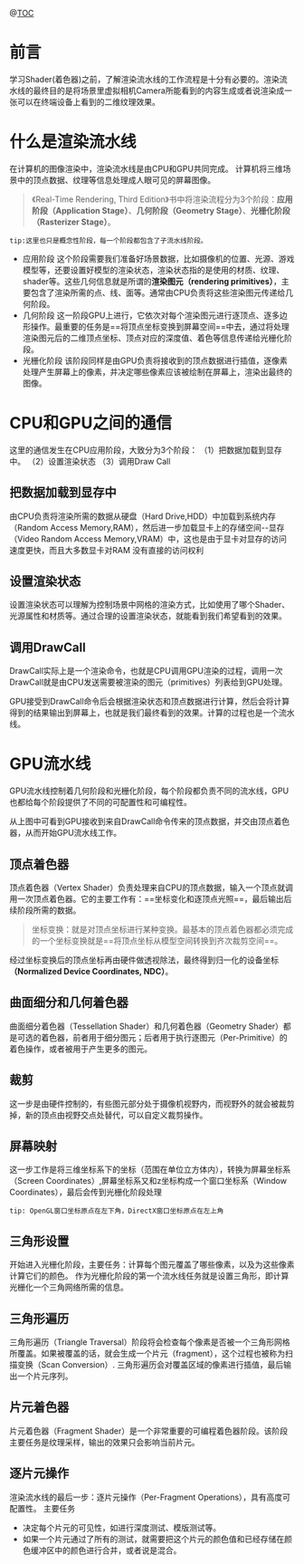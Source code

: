 
@[TOC](目录)

# 前言

学习Shader(着色器)之前，了解渲染流水线的工作流程是十分有必要的。渲染流水线的最终目的是将场景里虚拟相机Camera所能看到的内容生成或者说渲染成一张可以在终端设备上看到的二维纹理效果。

# 什么是渲染流水线

在计算机的图像渲染中，渲染流水线是由CPU和GPU共同完成。
计算机将三维场景中的顶点数据、纹理等信息处理成人眼可见的屏幕图像。

>《Real-Time Rendering, Third Edition》书中将渲染流程分为3个阶段：**应用阶段（Application Stage）**、**几何阶段（Geometry Stage）**、**光栅化阶段（Rasterizer Stage）**。

	tip:这里也只是概念性阶段，每一个阶段都包含了子流水线阶段。

- 应用阶段
这个阶段需要我们准备好场景数据，比如摄像机的位置、光源、游戏模型等，还要设置好模型的渲染状态，渲染状态指的是使用的材质、纹理、shader等。这些几何信息就是所谓的**渲染图元（rendering primitives）**，主要包含了渲染所需的点、线、面等。通常由CPU负责将这些渲染图元传递给几何阶段。
- 几何阶段
这一阶段GPU上进行，它依次对每个渲染图元进行逐顶点、逐多边形操作。最重要的任务是==将顶点坐标变换到屏幕空间==中去，通过将处理渲染图元后的二维顶点坐标、顶点对应的深度值、着色等信息传递给光栅化阶段。
- 光栅化阶段
该阶段同样是由GPU负责将接收到的顶点数据进行插值，逐像素处理产生屏幕上的像素，并决定哪些像素应该被绘制在屏幕上，渲染出最终的图像。

# CPU和GPU之间的通信

这里的通信发生在CPU应用阶段，大致分为3个阶段：
（1）把数据加载到显存中。
（2）设置渲染状态
（3）调用Draw Call

## 把数据加载到显存中

由CPU负责将渲染所需的数据从硬盘（Hard Drive,HDD）中加载到系统内存（Random Access Memory,RAM），然后进一步加载显卡上的存储空间--显存（Video Random Access Memory,VRAM）中，这也是由于显卡对显存的访问速度更快，而且大多数显卡对RAM 没有直接的访问权利
## 设置渲染状态

设置渲染状态可以理解为控制场景中网格的渲染方式，比如使用了哪个Shader、光源属性和材质等。通过合理的设置渲染状态，就能看到我们希望看到的效果。
## 调用DrawCall

DrawCall实际上是一个渲染命令，也就是CPU调用GPU渲染的过程，调用一次DrawCall就是由CPU发送需要被渲染的图元（primitives）列表给到GPU处理。

GPU接受到DrawCall命令后会根据渲染状态和顶点数据进行计算，然后会将计算得到的结果输出到屏幕上，也就是我们最终看到的效果。计算的过程也是一个流水线。

# GPU流水线

GPU流水线控制着几何阶段和光栅化阶段，每个阶段都负责不同的流水线，GPU也都给每个阶段提供了不同的可配置性和可编程性。

从上图中可看到GPU接收到来自DrawCall命令传来的顶点数据，并交由顶点着色器，从而开始GPU流水线工作。

## 顶点着色器

顶点着色器（Vertex Shader）负责处理来自CPU的顶点数据，输入一个顶点就调用一次顶点着色器。它的主要工作有：==坐标变化和逐顶点光照==，最后输出后续阶段所需的数据。

>坐标变换：就是对顶点坐标进行某种变换。最基本的顶点着色器都必须完成的一个坐标变换就是==将顶点坐标从模型空间转换到齐次裁剪空间==。

经过坐标变换后的顶点坐标再由硬件做透视除法，最终得到归一化的设备坐标 **（Normalized Device Coordinates, NDC）**。
## 曲面细分和几何着色器

曲面细分着色器（Tessellation Shader）和几何着色器（Geometry Shader）都是可选的着色器，前者用于细分图元；后者用于执行逐图元（Per-Primitive）的着色操作，或者被用于产生更多的图元。

## 裁剪

这一步是由硬件控制的，有些图元部分处于摄像机视野内，而视野外的就会被裁剪掉，新的顶点由视野交点处替代，可以自定义裁剪操作。

## 屏幕映射

这一步工作是将三维坐标系下的坐标（范围在单位立方体内），转换为屏幕坐标系（Screen Coordinates）,屏幕坐标系又和z坐标构成一个窗口坐标系（Window Coordinates），最后会传到光栅化阶段处理

	tip: OpenGL窗口坐标原点在左下角，DirectX窗口坐标原点在左上角

## 三角形设置

开始进入光栅化阶段，主要任务：计算每个图元覆盖了哪些像素，以及为这些像素计算它们的颜色。
作为光栅化阶段的第一个流水线任务就是设置三角形，即计算光栅化一个三角网络所需的信息。

## 三角形遍历

三角形遍历（Triangle Traversal）阶段将会检查每个像素是否被一个三角形网格所覆盖。如果被覆盖的话，就会生成一个片元（fragment），这个过程也被称为扫描变换（Scan Conversion）.
三角形遍历会对覆盖区域的像素进行插值，最后输出一个片元序列。

## 片元着色器

片元着色器（Fragment Shader）是一个非常重要的可编程着色器阶段。该阶段主要任务是纹理采样，输出的效果只会影响当前片元。

## 逐片元操作

渲染流水线的最后一步：逐片元操作（Per-Fragment Operations），具有高度可配置性。
主要任务
- 决定每个片元的可见性，如进行深度测试、模版测试等。
- 如果一个片元通过了所有的测试，就需要把这个片元的颜色值和已经存储在颜色缓冲区中的颜色进行合并，或者说是混合。

